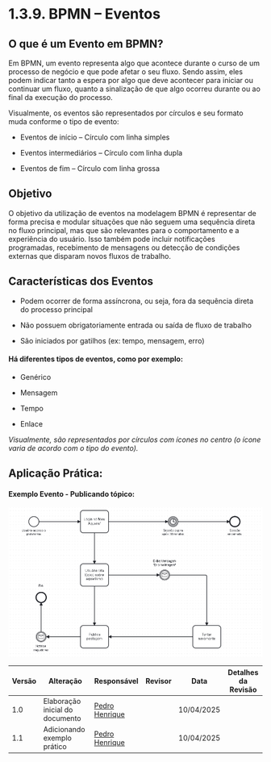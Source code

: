 # 1.3.9. BPMN – Eventos

## O que é um Evento em BPMN?
Em BPMN, um evento representa algo que acontece durante o curso de um processo de negócio e que pode afetar o seu fluxo. Sendo assim, eles podem indicar tanto a espera por algo que deve acontecer para iniciar ou continuar um fluxo, quanto a sinalização de que algo ocorreu durante ou ao final da execução do processo.

Visualmente, os eventos são representados por círculos e seu formato muda conforme o tipo de evento:

- Eventos de início  – Círculo com linha simples

- Eventos intermediários – Círculo com linha dupla

- Eventos de fim  – Círculo com linha grossa

## Objetivo
O objetivo da utilização de eventos na modelagem BPMN é representar de forma precisa e modular situações que não seguem uma sequência direta no fluxo principal, mas que são relevantes para o comportamento e a experiência do usuário. Isso também pode incluir notificações programadas, recebimento de mensagens ou detecção de condições externas que disparam novos fluxos de trabalho.

## Características dos Eventos
- Podem ocorrer de forma assíncrona, ou seja, fora da sequência direta do processo principal

- Não possuem obrigatoriamente entrada ou saída de fluxo de trabalho

- São iniciados por gatilhos (ex: tempo, mensagem, erro)

#### Há diferentes tipos de eventos, como por exemplo:

- Genérico

- Mensagem

- Tempo

- Enlace

*Visualmente, são representados por círculos com ícones no centro (o ícone varia de acordo com o tipo do evento).*

## Aplicação Prática:

#### Exemplo Evento - Publicando tópico:

![BPMN Eventos](assets/BMPNEvento.png)



| Versão | Alteração| Responsável     | Revisor | Data       | Detalhes da Revisão   |
|--------|--|-----------------|---------|------------|-----------|
| 1.0    | Elaboração inicial do documento    | [Pedro Henrique](https://github.com/PedroHhenriq) |    | 10/04/2025 |  |
| 1.1    | Adicionando exemplo prático    | [Pedro Henrique](https://github.com/PedroHhenriq) |    | 10/04/2025 |  |